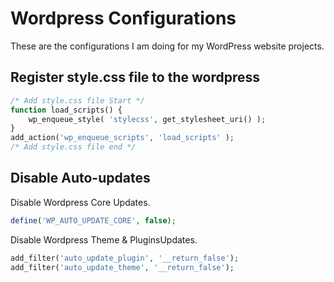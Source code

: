 # Wordpress Configurations
These are the configurations I am doing for my WordPress website projects.

## Register style.css file to the wordpress

```php
/* Add style.css file Start */
function load_scripts() {
    wp_enqueue_style( 'stylecss', get_stylesheet_uri() );  
}
add_action('wp_enqueue_scripts', 'load_scripts' );
/* Add style.css file end */
```

## Disable Auto-updates

Disable Wordpress Core Updates.
```php
define('WP_AUTO_UPDATE_CORE', false);
```
Disable Wordpress Theme & PluginsUpdates.
```php
add_filter('auto_update_plugin', '__return_false');
add_filter('auto_update_theme', '__return_false');
```